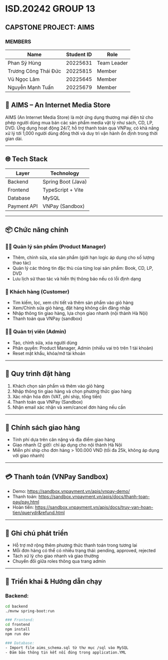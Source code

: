 # ISD.20242 GROUP 13
## CAPSTONE PROJECT: AIMS
### MEMBERS

| Name| Student ID| Role|
| - | - | - |
| Phan Sỹ Hùng | 20225631 | Team Leader|
| Trương Công Thái Đức | 20225815 | Member|
| Vũ Ngọc Lâm | 20225645 | Member|
| Nguyễn Mạnh Tuấn | 20225679 | Member|


## 🎵 AIMS – An Internet Media Store

AIMS (An Internet Media Store) là một ứng dụng thương mại điện tử cho phép người dùng mua bán các sản phẩm media vật lý như sách, CD, LP, DVD. Ứng dụng hoạt động 24/7, hỗ trợ thanh toán qua VNPay, có khả năng xử lý tới 1,000 người dùng đồng thời và duy trì vận hành ổn định trong thời gian dài.

---

## 🌐 Tech Stack

| Layer       | Technology           |
|-------------|----------------------|
| Backend     | Spring Boot (Java)   |
| Frontend    | TypeScript + Vite    |
| Database    | MySQL                |
| Payment API | VNPay (Sandbox)      |

---

## 📦 Chức năng chính

### 👨‍💼 Quản lý sản phẩm (Product Manager)
- Thêm, chỉnh sửa, xóa sản phẩm (giới hạn logic áp dụng cho số lượng thao tác)
- Quản lý các thông tin đặc thù của từng loại sản phẩm: Book, CD, LP, DVD
- Lưu lịch sử thao tác và hiển thị thông báo nếu có lỗi định dạng

### 🛒 Khách hàng (Customer)
- Tìm kiếm, lọc, xem chi tiết và thêm sản phẩm vào giỏ hàng
- Xem/Chỉnh sửa giỏ hàng, đặt hàng không cần đăng nhập
- Nhập thông tin giao hàng, lựa chọn giao nhanh (nội thành Hà Nội)
- Thanh toán qua VNPay (sandbox)

### 👨‍💻 Quản trị viên (Admin)
- Tạo, chỉnh sửa, xóa người dùng
- Phân quyền: Product Manager, Admin (nhiều vai trò trên 1 tài khoản)
- Reset mật khẩu, khóa/mở tài khoản

---

## 🧾 Quy trình đặt hàng

1. Khách chọn sản phẩm và thêm vào giỏ hàng
2. Nhập thông tin giao hàng và chọn phương thức giao hàng
3. Xác nhận hóa đơn (VAT, phí ship, tổng tiền)
4. Thanh toán qua VNPay (Sandbox)
5. Nhận email xác nhận và xem/cancel đơn hàng nếu cần

---

## 🚚 Chính sách giao hàng

- Tính phí dựa trên cân nặng và địa điểm giao hàng
- Giao nhanh (2 giờ): chỉ áp dụng cho nội thành Hà Nội
- Miễn phí ship cho đơn hàng > 100.000 VND (tối đa 25k, không áp dụng với giao nhanh)

---

## 💳 Thanh toán (VNPay Sandbox)

- Demo: https://sandbox.vnpayment.vn/apis/vnpay-demo/
- Thanh toán: https://sandbox.vnpayment.vn/apis/docs/thanh-toan-pay/pay.html
- Hoàn tiền: https://sandbox.vnpayment.vn/apis/docs/truy-van-hoan-tien/querydr&refund.html

---

## 📌 Ghi chú phát triển

- Hỗ trợ mở rộng thêm phương thức thanh toán trong tương lai
- Mỗi đơn hàng có thể có nhiều trạng thái: pending, approved, rejected
- Tách xử lý cho giao nhanh và giao thường
- Chuyển đổi giữa roles thông qua trang admin

---

## 🧪 Triển khai & Hướng dẫn chạy

### Backend:
```bash
cd backend
./mvnw spring-boot:run

### Frontend:
cd frontend
npm install
npm run dev

### Database:
- Import file aims_schema.sql từ thư mục /sql vào MySQL
- Đảm bảo thông tin kết nối đúng trong application.YML
